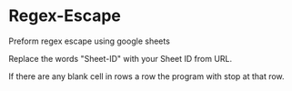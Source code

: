 # Regex-Escape
Preform regex escape using google sheets

Replace the words "Sheet-ID" with your Sheet ID from URL.

If there are any blank cell in rows a row the program with stop at that row.
